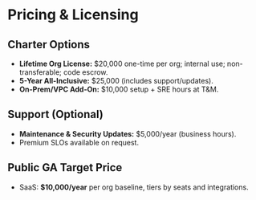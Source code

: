 # Pricing & Licensing

## Charter Options
- **Lifetime Org License:** $20,000 one-time per org; internal use; non-transferable; code escrow.  
- **5-Year All-Inclusive:** $25,000 (includes support/updates).  
- **On-Prem/VPC Add-On:** $10,000 setup + SRE hours at T&M.

## Support (Optional)
- **Maintenance & Security Updates:** $5,000/year (business hours).  
- Premium SLOs available on request.

## Public GA Target Price
- SaaS: **$10,000/year** per org baseline, tiers by seats and integrations.
